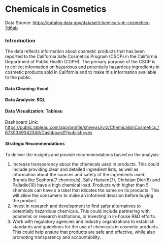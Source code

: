 # Chemicals in Cosmetics

Data Source: https://catalog.data.gov/dataset/chemicals-in-cosmetics-7d6ab

### Introduction
The data reflects information about cosmetic products that has been reported to the California Safe Cosmetics Program (CSCP) in the California Department of Public Health (CDPH). The primary purpose of the CSCP is to collect information on hazardous and potentially hazardous ingredients in cosmetic products sold in California and to make this information available to the public.

#### Data Cleaning: Excel
#### Data Analysis: SQL
#### Data Visualization: Tableau

Dashboard Link: https://public.tableau.com/app/profile/shreyasi/viz/ChemicalsinCosmetics_16730349342340/Dashboard1?publish=yes


#### Strategic Recommendations
To deliver the insights and provide recommendations based on the analysis:

1. Increase transparency about the chemicals used in products. This could include providing clear and detailed ingredient lists, as well as information about the sources and safety of the ingredients used. Brands like Sephora(7 chemicals), Sally Hansen(7), Christian Dior(6) and Palladio(10) have a high chemical load. Products with higher than 5 chemicals can have a a label that idicates the same on its products. This will allow the consumers to make an informed decision before buying the product.
2. Invest in research and development to find safer alternatives to potentially hazardous chemicals. This could include partnering with academic or research institutions, or investing in in-house R&D efforts.
3. Work with regulatory agencies and industry organizations to establish standards and guidelines for the use of chemicals in cosmetic products. This could help ensure that products are safe and effective, while also promoting transparency and accountability.






